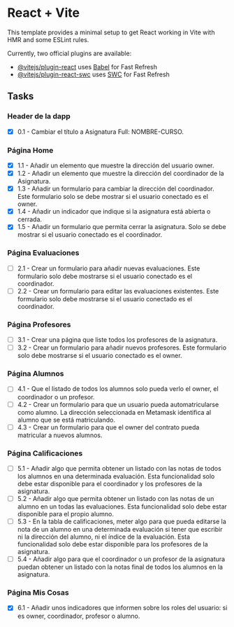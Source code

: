 # React + Vite

This template provides a minimal setup to get React working in Vite with HMR and some ESLint rules.

Currently, two official plugins are available:

- [@vitejs/plugin-react](https://github.com/vitejs/vite-plugin-react/blob/main/packages/plugin-react/README.md) uses [Babel](https://babeljs.io/) for Fast Refresh
- [@vitejs/plugin-react-swc](https://github.com/vitejs/vite-plugin-react-swc) uses [SWC](https://swc.rs/) for Fast Refresh

## Tasks

### Header de la dapp

- [x] 0.1 - Cambiar el título a Asignatura Full: NOMBRE-CURSO.

### Página Home

- [x] 1.1 - Añadir un elemento que muestre la dirección del usuario owner.
- [x] 1.2 - Añadir un elemento que muestre la dirección del coordinador de la Asignatura.
- [x] 1.3 - Añadir un formulario para cambiar la dirección del coordinador. Este formulario solo se debe mostrar si el usuario conectado es el owner.
- [x] 1.4 - Añadir un indicador que indique si la asignatura está abierta o cerrada.
- [x] 1.5 - Añadir un formulario que permita cerrar la asignatura. Solo se debe mostrar si el usuario conectado es el coordinador.

### Página Evaluaciones

- [ ] 2.1 - Crear un formulario para añadir nuevas evaluaciones. Este formulario solo debe mostrarse si el usuario conectado es el coordinador.
- [ ] 2.2 - Crear un formulario para editar las evaluaciones existentes. Este formulario solo debe mostrarse si el usuario conectado es el coordinador.

### Página Profesores

- [ ] 3.1 - Crear una página que liste todos los profesores de la asignatura.
- [ ] 3.2 - Crear un formulario para añadir nuevos profesores. Este formulario solo debe mostrarse si el usuario conectado es el owner.

### Página Alumnos

- [ ] 4.1 - Que el listado de todos los alumnos solo pueda verlo el owner, el coordinador o un profesor.
- [ ] 4.2 - Crear un formulario para que un usuario pueda automatricularse como alumno. La dirección seleccionada en Metamask identifica al alumno que se está matriculando.
- [ ] 4.3 - Crear un formulario para que el owner del contrato pueda matricular a nuevos alumnos.

### Página Calificaciones

- [ ] 5.1 - Añadir algo que permita obtener un listado con las notas de todos los alumnos en una determinada evaluación. Esta funcionalidad solo debe estar disponible para el coordinador y los profesores de la asignatura.
- [ ] 5.2 - Añadir algo que permita obtener un listado con las notas de un alumno en un todas las evaluaciones. Esta funcionalidad solo debe estar disponible para el propio alumno.
- [ ] 5.3 - En la tabla de calificaciones, meter algo para que pueda editarse la nota de un alumno en una determinada evaluación si tener que escribir ni la dirección del alumno, ni el índice de la evaluación. Esta funcionalidad solo debe estar disponible para los profesores de la asignatura.
- [ ] 5.4 - Añadir algo para que el coordinador o un profesor de la asignatura puedan obtener un listado con la notas final de todos los alumnos en la asignatura.

### Página Mis Cosas

- [x] 6.1 - Añadir unos indicadores que informen sobre los roles del usuario: si es owner, coordinador, profesor o alumno.
